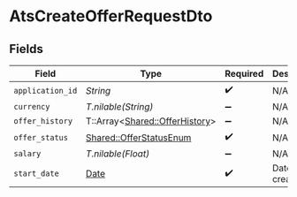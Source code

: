# AtsCreateOfferRequestDto


## Fields

| Field                                                                 | Type                                                                  | Required                                                              | Description                                                           | Example                                                               |
| --------------------------------------------------------------------- | --------------------------------------------------------------------- | --------------------------------------------------------------------- | --------------------------------------------------------------------- | --------------------------------------------------------------------- |
| `application_id`                                                      | *String*                                                              | :heavy_check_mark:                                                    | N/A                                                                   |                                                                       |
| `currency`                                                            | *T.nilable(String)*                                                   | :heavy_minus_sign:                                                    | N/A                                                                   |                                                                       |
| `offer_history`                                                       | T::Array<[Shared::OfferHistory](../../models/shared/offerhistory.md)> | :heavy_minus_sign:                                                    | N/A                                                                   |                                                                       |
| `offer_status`                                                        | [Shared::OfferStatusEnum](../../models/shared/offerstatusenum.md)     | :heavy_check_mark:                                                    | N/A                                                                   |                                                                       |
| `salary`                                                              | *T.nilable(Float)*                                                    | :heavy_minus_sign:                                                    | N/A                                                                   |                                                                       |
| `start_date`                                                          | [Date](https://ruby-doc.org/stdlib-2.6.1/libdoc/date/rdoc/Date.html)  | :heavy_check_mark:                                                    | Date of creation                                                      | 2021-01-01T01:01:01.000Z                                              |